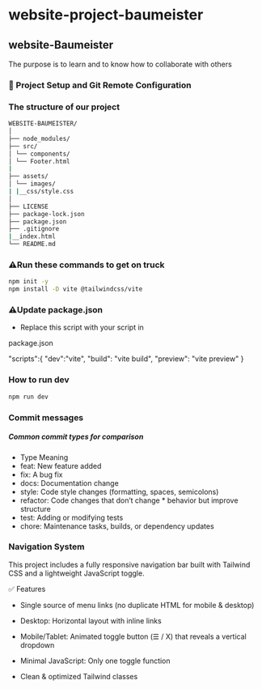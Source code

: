 # website-project-baumeister

## website-Baumeister
The purpose is to learn and to know how to collaborate with others

### 🧭 Project Setup and Git Remote Configuration

### The structure of our project

```bash 
WEBSITE-BAUMEISTER/
│
├── node_modules/
├── src/
│ └── components/
│ └── Footer.html
|
├── assets/
│ └── images/
| |__css/style.css
│
├── LICENSE
├── package-lock.json
├── package.json
├── .gitignore
|__index.html
└── README.md
```
### ⚠️Run these commands to get on truck

```bash
npm init -y
npm install -D vite @tailwindcss/vite
```

### ⚠️Update package.json

- Replace this script with your script in

package.json

"scripts":{
"dev":"vite",
"build": "vite build",
"preview": "vite preview"
}

### How to run dev

```bash
npm run dev
```

### Commit messages

##### Common commit types for comparison

- Type Meaning
- feat: New feature added
- fix: A bug fix
- docs: Documentation change
- style: Code style changes (formatting, spaces, semicolons)
- refactor: Code changes that don’t change \* behavior but improve structure
- test: Adding or modifying tests
- chore: Maintenance tasks, builds, or dependency updates


### Navigation System

This project includes a fully responsive navigation bar built with Tailwind CSS and a lightweight JavaScript toggle.

✅ Features

- Single source of menu links (no duplicate HTML for mobile & desktop)

- Desktop: Horizontal layout with inline links

- Mobile/Tablet: Animated toggle button (☰ / X) that reveals a vertical dropdown

- Minimal JavaScript: Only one toggle function

- Clean & optimized Tailwind classes